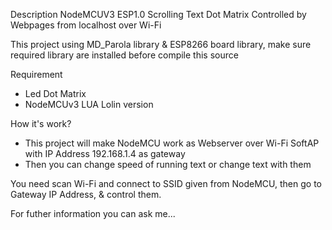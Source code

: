 Description
NodeMCUV3 ESP1.0 Scrolling Text Dot Matrix Controlled by Webpages from localhost over Wi-Fi

This project using MD_Parola library & ESP8266 board library, make sure required library are installed before compile this source

Requirement
- Led Dot Matrix
- NodeMCUv3 LUA Lolin version


How it's work?
* This project will make NodeMCU work as Webserver over Wi-Fi SoftAP with IP Address 192.168.1.4 as gateway
* Then you can change speed of running text or change text with them

You need scan Wi-Fi and connect to SSID given from NodeMCU, then go to Gateway IP Address, & control them.

For futher information you can ask me...

